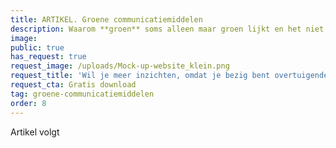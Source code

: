 ```yaml
---
title: ARTIKEL. Groene communicatiemiddelen
description: Waarom **groen** soms alleen maar groen lijkt en het niet is.
image:
public: true
has_request: true
request_image: /uploads/Mock-up-website_klein.png
request_title: 'Wil je meer inzichten, omdat je bezig bent overtuigende content te creëren?'
request_cta: Gratis download
tag: groene-communicatiemiddelen
order: 8
---
```


Artikel volgt